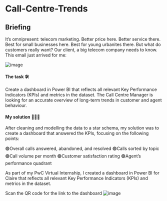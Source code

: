 # Call-Centre-Trends

## Briefing
It’s omnipresent: telecom marketing. Better price here. Better service there. Best for small businesses here. Best for young urbanites there. But what do customers really want? Our client, a big telecom company needs to know. This email just arrived for me:

![image]()

#### The task 🛠️

Create a dashboard in Power BI that reflects all relevant Key Performance Indicators (KPIs) and metrics in the dataset. The Call Centre Manager is looking for an accurate overview of long-term trends in customer and agent behaviour.

#### My solution 👨🏻‍💻

After cleaning and modelling the data to a star schema, my solution was to create a dashboard that answered the KPIs, focusing on the following points:

🟢Overall calls answered, abandoned, and resolved
🟢Calls sorted by topic
🟢Call volume per month
🟢Customer satisfaction rating
🟢Agent’s performance quadrant

As part of my PwC Virtual Internship, I created a dashboard in Power BI for Claire that reflects all relevant Key Performance Indicators (KPIs) and metrics in the dataset. 

Scan the QR code for the link to the dashboard 
![image]()
